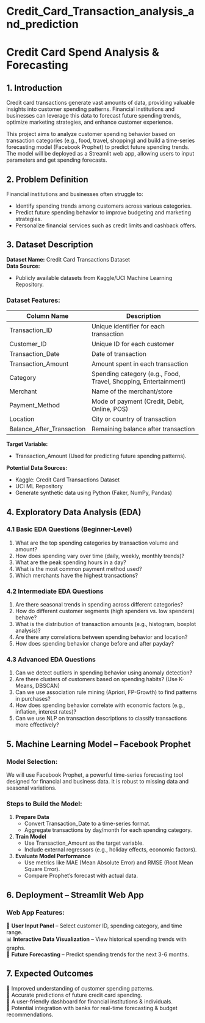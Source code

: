 # Credit_Card_Transaction_analysis_and_prediction
# Credit Card Spend Analysis & Forecasting

## 1. Introduction
Credit card transactions generate vast amounts of data, providing valuable insights into customer spending patterns. Financial institutions and businesses can leverage this data to forecast future spending trends, optimize marketing strategies, and enhance customer experience.

This project aims to analyze customer spending behavior based on transaction categories (e.g., food, travel, shopping) and build a time-series forecasting model (Facebook Prophet) to predict future spending trends. The model will be deployed as a Streamlit web app, allowing users to input parameters and get spending forecasts.

## 2. Problem Definition
Financial institutions and businesses often struggle to:
- Identify spending trends among customers across various categories.
- Predict future spending behavior to improve budgeting and marketing strategies.
- Personalize financial services such as credit limits and cashback offers.

## 3. Dataset Description
**Dataset Name:** Credit Card Transactions Dataset  
**Data Source:**
- Publicly available datasets from Kaggle/UCI Machine Learning Repository.

### Dataset Features:
| Column Name | Description |
|-------------|-------------|
| Transaction_ID | Unique identifier for each transaction |
| Customer_ID | Unique ID for each customer |
| Transaction_Date | Date of transaction |
| Transaction_Amount | Amount spent in each transaction |
| Category | Spending category (e.g., Food, Travel, Shopping, Entertainment) |
| Merchant | Name of the merchant/store |
| Payment_Method | Mode of payment (Credit, Debit, Online, POS) |
| Location | City or country of transaction |
| Balance_After_Transaction | Remaining balance after transaction |

**Target Variable:**
- Transaction_Amount (Used for predicting future spending patterns).

**Potential Data Sources:**
- Kaggle: Credit Card Transactions Dataset
- UCI ML Repository
- Generate synthetic data using Python (Faker, NumPy, Pandas)

## 4. Exploratory Data Analysis (EDA)
### 4.1 Basic EDA Questions (Beginner-Level)
1. What are the top spending categories by transaction volume and amount?
2. How does spending vary over time (daily, weekly, monthly trends)?
3. What are the peak spending hours in a day?
4. What is the most common payment method used?
5. Which merchants have the highest transactions?

### 4.2 Intermediate EDA Questions
1. Are there seasonal trends in spending across different categories?
2. How do different customer segments (high spenders vs. low spenders) behave?
3. What is the distribution of transaction amounts (e.g., histogram, boxplot analysis)?
4. Are there any correlations between spending behavior and location?
5. How does spending behavior change before and after payday?

### 4.3 Advanced EDA Questions
1. Can we detect outliers in spending behavior using anomaly detection?
2. Are there clusters of customers based on spending habits? (Use K-Means, DBSCAN)
3. Can we use association rule mining (Apriori, FP-Growth) to find patterns in purchases?
4. How does spending behavior correlate with economic factors (e.g., inflation, interest rates)?
5. Can we use NLP on transaction descriptions to classify transactions more effectively?

## 5. Machine Learning Model – Facebook Prophet
### Model Selection:
We will use Facebook Prophet, a powerful time-series forecasting tool designed for financial and business data. It is robust to missing data and seasonal variations.

### Steps to Build the Model:
1. **Prepare Data**
   - Convert Transaction_Date to a time-series format.
   - Aggregate transactions by day/month for each spending category.
2. **Train Model**
   - Use Transaction_Amount as the target variable.
   - Include external regressors (e.g., holiday effects, economic factors).
3. **Evaluate Model Performance**
   - Use metrics like MAE (Mean Absolute Error) and RMSE (Root Mean Square Error).
   - Compare Prophet’s forecast with actual data.

## 6. Deployment – Streamlit Web App
### Web App Features:
🎯 **User Input Panel** – Select customer ID, spending category, and time range.  
📊 **Interactive Data Visualization** – View historical spending trends with graphs.  
🔮 **Future Forecasting** – Predict spending trends for the next 3-6 months.  

## 7. Expected Outcomes
🔹 Improved understanding of customer spending patterns.  
🔹 Accurate predictions of future credit card spending.  
🔹 A user-friendly dashboard for financial institutions & individuals.  
🔹 Potential integration with banks for real-time forecasting & budget recommendations.

